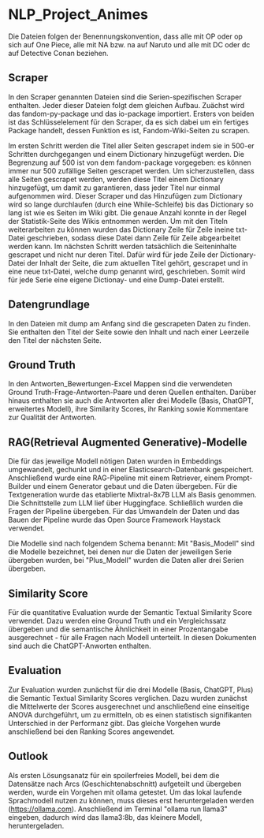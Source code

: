 ﻿# NLP_Project_Animes

Die Dateien folgen der Benennungskonvention, dass alle mit OP oder op sich auf One Piece, alle mit NA bzw. na auf Naruto und alle mit DC oder dc auf Detective Conan beziehen.

## Scraper
In den Scraper genannten Dateien sind die Serien-spezifischen Scraper enthalten. Jeder dieser Dateien folgt dem gleichen Aufbau.
Zuächst wird das fandom-py-package und das io-package importiert. Ersters von beiden ist das Schlüsselelement für den Scraper, da es sich dabei um ein fertiges Package handelt, dessen Funktion es ist, Fandom-Wiki-Seiten zu scrapen.

Im ersten Schritt werden die Titel aller Seiten gescrapet indem sie in 500-er Schritten durchgegangen und einem Dictionary hinzugefügt werden. Die Begrenzung auf 500 ist von dem fandom-package vorgegeben: es können immer nur 500 zufällige Seiten gescrapet werden. Um sicherzustellen, dass alle Seiten gescrapet werden, werden diese Titel einem Dictionary hinzugefügt, um damit zu garantieren, dass jeder Titel nur einmal aufgenommen wird. Dieser Scraper und das Hinzufügen zum Dictionary wird so lange durchlaufen (durch eine While-Schleife) bis das Dictionary so lang ist wie es Seiten im Wiki gibt. Die genaue Anzahl konnte in der Regel der Statistik-Seite des Wikis entnommen werden.
Um mit den Titeln weiterarbeiten zu können wurden das Dictionary Zeile für Zeile ineine txt-Datei geschrieben, sodass diese Datei dann Zeile für Zeile abgearbeitet werden kann.
Im nächsten Schritt werden tatsächlich die Seiteninhalte gescrapet und nicht nur deren Titel. Dafür wird für jede Zeile der Dictionary-Datei der Inhalt der Seite, die zum aktuellen Titel gehört, gescrapet und in eine neue txt-Datei, welche dump genannt wird, geschrieben. Somit wird für jede Serie eine eigene Dictionay- und eine Dump-Datei erstellt.

## Datengrundlage
In den Dateien mit dump am Anfang sind die gescrapeten Daten zu finden. Sie enthalten den Titel der Seite sowie den Inhalt und nach einer Leerzeile den Titel der nächsten Seite.

## Ground Truth
In den Antworten_Bewertungen-Excel Mappen sind die verwendeten Ground Truth-Frage-Antworten-Paare und deren Quellen enthalten. Darüber hinaus enthalten sie auch die Antworten aller drei Modelle (Basis, ChatGPT, erweitertes Modell), ihre Similarity Scores, ihr Ranking sowie Kommentare zur Qualität der Antworten.

## RAG(Retrieval Augmented Generative)-Modelle
Die für das jeweilige Modell nötigen Daten wurden in Embeddings umgewandelt, gechunkt und in einer Elasticsearch-Datenbank gespeichert. Anschließend wurde eine RAG-Pipeline mit einem Retriever, einem Prompt-Builder und einem Generator gebaut und die Daten übergeben. Für die Textgeneration wurde das etablierte Mixtral-8x7B LLM als Basis genommen. Die Schnittstelle zum LLM lief über Huggingface. Schließlich wurden die Fragen der Pipeline übergeben. Für das Umwandeln der Daten und das Bauen der Pipeline wurde das Open Source Framework Haystack verwendet. 

Die Modelle sind nach folgendem Schema benannt: Mit "Basis_Modell" sind die Modelle bezeichnet, bei denen nur die Daten der jeweiligen Serie übergeben wurden, bei "Plus_Modell" wurden die Daten aller drei Serien übergeben.

## Similarity Score
Für die quantitative Evaluation wurde der Semantic Textual Similarity Score verwendet. Dazu werden eine Ground Truth und ein Vergleichssatz übergeben und die semantische Ähnlichkeit in einer Prozentangabe ausgerechnet - für alle Fragen nach Modell unterteilt. In diesen Dokumenten sind auch die ChatGPT-Anworten enthalten.

## Evaluation 
Zur Evaluation wurden zunächst für die drei Modelle (Basis, ChatGPT, Plus) die Semantic Textual Similarity Scores verglichen. Dazu wurden zunächst die Mittelwerte der Scores ausgerechnet und anschließend eine einseitige ANOVA durchgeführt, um zu ermitteln, ob es einen statistisch signifikanten Unterschied in der Performanz gibt. Das gleiche Vorgehen wurde anschließend bei den Ranking Scores angewendet.

## Outlook 
Als ersten Lösungsanatz für ein spoilerfreies Modell, bei dem die Datensätze nach Arcs (Geschichtenabschnitt) aufgeteilt und übergeben werden, wurde ein Vorgehen mit ollama getestet. Um das lokal laufende Sprachmodell nutzen zu können, muss dieses erst heruntergeladen werden (https://ollama.com). Anschließend im Terminal "ollama run llama3" eingeben, dadurch wird das llama3:8b, das kleinere Modell, heruntergeladen. 







